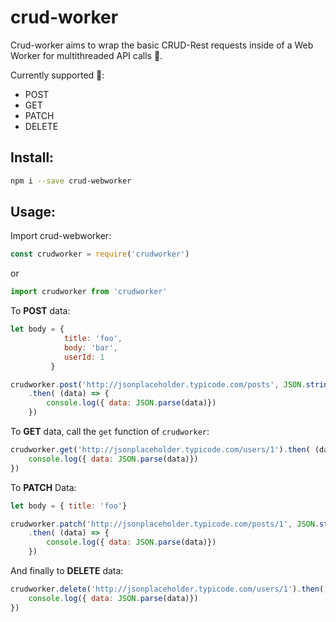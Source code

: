 # crud-worker

Crud-worker aims to wrap the basic CRUD-Rest requests inside of a Web Worker for multithreaded API calls 🚀.

Currently supported 🥳:
  * POST
  * GET
  * PATCH
  * DELETE

## Install:



```bash
npm i --save crud-webworker
```



## Usage:

Import crud-webworker:

```javascript
const crudworker = require('crudworker')
```

or

```javascript
import crudworker from 'crudworker'
```



To **POST** data:

```javascript
let body = {
      		title: 'foo',
      		body: 'bar',
      		userId: 1
    	 }

crudworker.post('http://jsonplaceholder.typicode.com/posts', JSON.stringify(body))
  	.then( (data) => {
        console.log({ data: JSON.parse(data)})
    })
```



To **GET** data, call the `get` function of `crudworker`:

```javascript
crudworker.get('http://jsonplaceholder.typicode.com/users/1').then( (data) => {
	console.log({ data: JSON.parse(data)})
})
```



To **PATCH** Data:

```javascript
let body = { title: 'foo'}

crudworker.patch('http://jsonplaceholder.typicode.com/posts/1', JSON.stringify(body))
    .then( (data) => {
        console.log({ data: JSON.parse(data)})
    })
```



And finally to **DELETE** data:

```javascript
crudworker.delete('http://jsonplaceholder.typicode.com/users/1').then( (data) => {
    console.log({ data: JSON.parse(data)})
})
```

